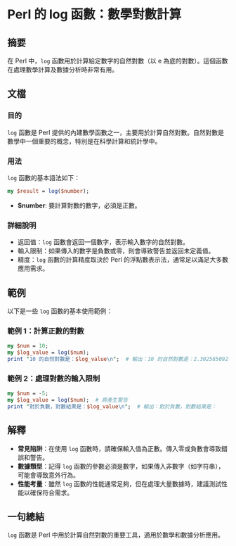 <!--
Meta Description: # Perl 的 log 函數：數學對數計算 ## 摘要 在 Perl 中，`log` 函數用於計算給定數字的自然對數（以 e 為底的對數）。這個函數在處理數學計算及數據分析時非常有用。 ## 文檔 ### 目的 `log` 函數是 Perl 提供的內建數學函數之一，主要用於計算自然對數。自然對數是...
Meta Keywords: log, perl, num, log_value, 函數是
-->

# Perl 的 log 函數：數學對數計算

## 摘要
在 Perl 中，`log` 函數用於計算給定數字的自然對數（以 e 為底的對數）。這個函數在處理數學計算及數據分析時非常有用。

## 文檔
### 目的
`log` 函數是 Perl 提供的內建數學函數之一，主要用於計算自然對數。自然對數是數學中一個重要的概念，特別是在科學計算和統計學中。

### 用法
`log` 函數的基本語法如下：
```perl
my $result = log($number);
```
- **$number**: 要計算對數的數字，必須是正數。

### 詳細說明
- 返回值：`log` 函數會返回一個數字，表示輸入數字的自然對數。
- 輸入限制：如果傳入的數字是負數或零，則會導致警告並返回未定義值。
- 精度：`log` 函數的計算精度取決於 Perl 的浮點數表示法，通常足以滿足大多數應用需求。

## 範例
以下是一些 `log` 函數的基本使用範例：

### 範例 1：計算正數的對數
```perl
my $num = 10;
my $log_value = log($num);
print "10 的自然對數是：$log_value\n";  # 輸出：10 的自然對數是：2.30258509299405
```

### 範例 2：處理對數的輸入限制
```perl
my $num = -5;
my $log_value = log($num);  # 將產生警告
print "對於負數，對數結果是：$log_value\n";  # 輸出：對於負數，對數結果是：
```

## 解釋
- **常見陷阱**：在使用 `log` 函數時，請確保輸入值為正數。傳入零或負數會導致錯誤和警告。
- **數據類型**：記得 `log` 函數的參數必須是數字，如果傳入非數字（如字符串），可能會導致意外行為。
- **性能考量**：雖然 `log` 函數的性能通常足夠，但在處理大量數據時，建議測試性能以確保符合需求。

## 一句總結
`log` 函數是 Perl 中用於計算自然對數的重要工具，適用於數學和數據分析應用。